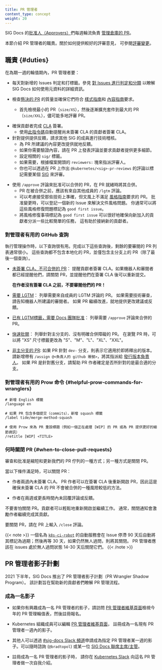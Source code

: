 ```yaml
---
title: PR 管理者
content_type: concept
weight: 20
---
```

<!--
title: PR wranglers
content_type: concept
weight: 20
-->

<!-- overview -->
<!--
SIG Docs [approvers](/docs/contribute/participate/roles-and-responsibilities/#approvers) take week-long shifts [managing pull requests](https://github.com/kubernetes/website/wiki/PR-Wranglers) for the repository.

This section covers the duties of a PR wrangler. For more information on giving good reviews, see [Reviewing changes](/docs/contribute/review/).
-->
SIG Docs 的[批准人（Approvers）](/zh-cn/docs/contribute/participate/roles-and-responsibilities/#approvers)們每週輪流負責
[管理倉庫的 PR](https://github.com/kubernetes/website/wiki/PR-Wranglers)。

本節介紹 PR 管理者的職責。關於如何提供較好的評審意見，
可參閱[評審變更](/zh-cn/docs/contribute/review/)。


<!-- body -->
<!--
## Duties

Each day in a week-long shift as PR Wrangler:

- Triage and tag incoming issues daily. See [Triage and categorize issues](/docs/contribute/review/for-approvers/#triage-and-categorize-issues) for guidelines on how SIG Docs uses metadata.
- Review [open pull requests](https://github.com/kubernetes/website/pulls) for quality and adherence to the [Style](/docs/contribute/style/style-guide/) and [Content](/docs/contribute/style/content-guide/) guides.
    - Start with the smallest PRs (`size/XS`) first, and end with the largest (`size/XXL`). Review as many PRs as you can.
-->
## 職責 {#duties}
在為期一週的輪值期內，PR 管理者要：

- 每天對新增的 Issues 判定和打標籤。參見
  [對 Issues 進行判定和分類](/zh-cn/docs/contribute/review/for-approvers/#triage-and-categorize-issues)
  以瞭解 SIG Docs 如何使用元資料的詳細資訊。
- 檢查[懸決的 PR](https://github.com/kubernetes/website/pulls) 的質量並確保它們符合
  [樣式指南](/zh-cn/docs/contribute/style/style-guide/)和
  [內容指南](/zh-cn/docs/contribute/style/content-guide/)要求。

  - 首先檢視最小的 PR（`size/XS`），然後逐漸擴充套件到最大的
    PR（`size/XXL`），儘可能多地評審 PR。
<!-- 
- Make sure PR contributors sign the [CLA](https://github.com/kubernetes/community/blob/master/CLA.md).
    - Use [this](https://github.com/zparnold/k8s-docs-pr-botherer) script to remind contributors that haven't signed the CLA to do so.
- Provide feedback on changes and ask for technical reviews from members of other SIGs.
    - Provide inline suggestions on the PR for the proposed content changes.
    - If you need to verify content, comment on the PR and request more details.
    - Assign relevant `sig/` label(s).
    - If needed, assign reviewers from the `reviewers:` block in the file's front matter.
    - You can also tag a [SIG](https://github.com/kubernetes/community/blob/master/sig-list.md) for a review by commenting `@kubernetes/<sig>-pr-reviews` on the PR.
-->
- 確保貢獻者完成 [CLA](https://github.com/kubernetes/community/blob/master/CLA.md) 簽署。
  - 使用[此指令碼](https://github.com/zparnold/k8s-docs-pr-botherer)自動提醒尚未簽署
    CLA 的貢獻者簽署 CLA。
- 針對提供提供反饋，請求其他 SIG 的成員進行技術稽核。
  - 為 PR 所建議的內容更改提供就地反饋。
  - 如果你需要驗證內容，請在 PR 上發表評論並要求貢獻者提供更多細節。
  - 設定相關的 `sig/` 標籤。
  - 如果需要，根據檔案開頭的 `reviewers:` 塊來指派評審人。
  - 你也可以透過在 PR 上作出 `@kubernetes/<sig>-pr-reviews` 的評論以標記需要某個
    [SIG](https://github.com/kubernetes/community/blob/master/sig-list.md) 來評審。
<!-- 
- Use the `/approve` comment to approve a PR for merging. Merge the PR when ready.
    - PRs should have a `/lgtm` comment from another member before merging.
    - Consider accepting technically accurate content that doesn't meet the
      [style guidelines](/docs/contribute/style/style-guide/). As you approve the change,
      open a new issue to address the style concern. You can usually write these style fix
      issues as [good first issues](https://kubernetes.dev/docs/guide/help-wanted/#good-first-issue).
    - Using style fixups as good first issues is a good way to ensure a supply of easier tasks
      to help onboard new contributors.
-->
- 使用 `/approve` 評論來批准可以合併的 PR，在 PR 就緒時將其合併。
  - PR 在被合併之前，應該有來自其他成員的 `/lgtm` 評論。
  - 可以考慮接受那些技術上準確，但文風上不滿足
    [風格指南](/zh-cn/docs/contribute/style/style-guide/)要求的 PR。
    批准變更時，可以登記一個新的 Issue 來解決文件風格問題。
    你通常可以將這些風格修復問題標記為 `good first issue`。
  - 將風格修復事項標記為 `good first issue` 可以很好地確保向新加入的貢獻者分派一些比較簡單的任務，
    這有助於接納新的貢獻者。

<!--
### Helpful GitHub queries for wranglers

The following queries are helpful when wrangling.
After working through these queries, the remaining list of PRs to review is usually small.
These queries exclude localization PRs. All queries are against the main branch except the last one.
-->
### 對管理者有用的 GitHub 查詢

執行管理操作時，以下查詢很有用。完成以下這些查詢後，剩餘的要審閱的 PR 列表通常很小。
這些查詢都不包含本地化的 PR，並僅包含主分支上的 PR（除了最後一個查詢）。

<!--
- [No CLA, not eligible to merge](https://github.com/kubernetes/website/pulls?q=is%3Aopen+is%3Apr+label%3A%22cncf-cla%3A+no%22+-label%3A%22do-not-merge%2Fwork-in-progress%22+-label%3A%22do-not-merge%2Fhold%22+label%3Alanguage%2Fen):
  Remind the contributor to sign the CLA. If both the bot and a human have reminded them, close
  the PR and remind them that they can open it after signing the CLA.
  **Do not review PRs whose authors have not signed the CLA!**
- [Needs LGTM](https://github.com/kubernetes/website/pulls?q=is%3Aopen+is%3Apr+-label%3A%22cncf-cla%3A+no%22+-label%3Ado-not-merge%2Fwork-in-progress+-label%3Ado-not-merge%2Fhold+label%3Alanguage%2Fen+-label%3Algtm):
  Lists PRs that need an LGTM from a member. If the PR needs technical review, loop in one of the reviewers suggested by the bot. If the content needs work, add suggestions and feedback in-line.
- [Has LGTM, needs docs approval](https://github.com/kubernetes/website/pulls?q=is%3Aopen+is%3Apr+-label%3Ado-not-merge%2Fwork-in-progress+-label%3Ado-not-merge%2Fhold+label%3Alanguage%2Fen+label%3Algtm+):
  Lists PRs that need an `/approve` comment to merge.
- [Quick Wins](https://github.com/kubernetes/website/pulls?utf8=%E2%9C%93&q=is%3Apr+is%3Aopen+base%3Amain+-label%3A%22do-not-merge%2Fwork-in-progress%22+-label%3A%22do-not-merge%2Fhold%22+label%3A%22cncf-cla%3A+yes%22+label%3A%22size%2FXS%22+label%3A%22language%2Fen%22): Lists PRs against the main branch with no clear blockers. (change "XS" in the size label as you work through the PRs [XS, S, M, L, XL, XXL]).
- [Not against the primary branch](https://github.com/kubernetes/website/pulls?q=is%3Aopen+is%3Apr+label%3Alanguage%2Fen+-base%3Amain): If the PR is against a `dev-` branch, it's for an upcoming release. Assign the [docs release manager](https://github.com/kubernetes/sig-release/tree/master/release-team#kubernetes-release-team-roles) using: `/assign @<manager's_github-username>`. If the PR is against an old branch, help the author figure out whether it's targeted against the best branch.
-->
- [未簽署 CLA，不可合併的 PR](https://github.com/kubernetes/website/pulls?q=is%3Aopen+is%3Apr+label%3A%22cncf-cla%3A+no%22+-label%3A%22do-not-merge%2Fwork-in-progress%22+-label%3A%22do-not-merge%2Fhold%22+label%3Alanguage%2Fen)：
  提醒貢獻者簽署 CLA。如果機器人和審閱者都已經提醒他們，請關閉 PR，並提醒他們在簽署 CLA 後可以重新提交。

  **在作者沒有簽署 CLA 之前，不要審閱他們的 PR！**

- [需要 LGTM](https://github.com/kubernetes/website/pulls?q=is%3Aopen+is%3Apr+-label%3A%22cncf-cla%3A+no%22+-label%3Ado-not-merge%2Fwork-in-progress+-label%3Ado-not-merge%2Fhold+label%3Alanguage%2Fen+-label%3Algtm)：
  列舉需要來自成員的 LGTM 評論的 PR。
  如果需要技術審查，請告知機器人所建議的審閱者。
  如果 PR 繼續改進，就地提供更改建議或反饋。

- [已有 LGTM標籤，需要 Docs 團隊批准](https://github.com/kubernetes/website/pulls?q=is%3Aopen+is%3Apr+-label%3Ado-not-merge%2Fwork-in-progress+-label%3Ado-not-merge%2Fhold+label%3Alanguage%2Fen+label%3Algtm+)：
  列舉需要 `/approve` 評論來合併的 PR。

- [快速批閱](https://github.com/kubernetes/website/pulls?utf8=%E2%9C%93&q=is%3Apr+is%3Aopen+base%3Amain+-label%3A%22do-not-merge%2Fwork-in-progress%22+-label%3A%22do-not-merge%2Fhold%22+label%3A%22cncf-cla%3A+yes%22+label%3A%22size%2FXS%22+label%3A%22language%2Fen%22)：
  列舉針對主分支的、沒有明確合併障礙的 PR。
  在瀏覽 PR 時，可以將 "XS" 尺寸標籤更改為 "S"、"M"、"L"、"XL"、"XXL"。

- [非主分支的 PR](https://github.com/kubernetes/website/pulls?q=is%3Aopen+is%3Apr+label%3Alanguage%2Fen+-base%3Amain): 
  如果 PR 針對 `dev-` 分支，則表示它適用於即將釋出的版本。
  請新增帶有 `/assign @<負責人的 github 賬號>`，將其指派給 
  [發行版本負責人](https://github.com/kubernetes/sig-release/tree/master/release-team#kubernetes-release-team-roles)。
  如果 PR 是針對舊分支，請幫助 PR 作者確定是否所針對的是最合適的分支。

<!--
### Helpful Prow commands for wranglers
-->
### 對管理者有用的 Prow 命令  {#helpful-prow-commands-for-wranglers}

```
# 新增 English 標籤
/language en

# 如果 PR 包含多個提交（commits），新增 squash 標籤
/label tide/merge-method-squash

# 使用 Prow 來為 PR 重設標題（例如一個正在處理 [WIP] 的 PR 或為 PR 提供更好的細節資訊）
/retitle [WIP] <TITLE>
```

<!--
### When to close Pull Requests

Reviews and approvals are one tool to keep our PR queue short and current. Another tool is closure.

Close PRs where:
- The author hasn't signed the CLA for two weeks.

    Authors can reopen the PR after signing the CLA. This is a low-risk way to make sure nothing gets merged without a signed CLA.

- The author has not responded to comments or feedback in 2 or more weeks.

Don't be afraid to close pull requests. Contributors can easily reopen and resume works in progress. Often a closure notice is what spurs an author to resume and finish their contribution.

To close a pull request, leave a `/close` comment on the PR.
-->
### 何時關閉 PR     {#when-to-close-pull-requests}

審查和批准是縮短和更新我們的 PR 佇列的一種方式；另一種方式是關閉 PR。

當以下條件滿足時，可以關閉 PR：

- 作者兩週內未簽署 CLA。
  PR 作者可以在簽署 CLA 後重新開啟 PR，因此這是確保未簽署 CLA 的 PR 不會被合併的一種風險較低的方法。

- 作者在兩週或更長時間內未回覆評論或反饋。

不要害怕關閉 PR。貢獻者可以輕鬆地重新開啟並繼續工作。
通常，關閉通知會激勵作者繼續完成其貢獻。

要關閉 PR，請在 PR 上輸入 `/close` 評論。

<!--
The [`k8s-ci-robot`](https://github.com/k8s-ci-robot) bot marks issues as stale after 90 days of inactivity. After 30 more days it marks issues as rotten and closes them.  PR wranglers should close issues after 14-30 days of inactivity.
-->
{{< note >}}
一個名為 [`k8s-ci-robot`](https://github.com/k8s-ci-robot) 的自動服務會在 Issue 停滯 90
天后自動將其標記為過期；然後再等 30 天，如果仍然無人過問，則將其關閉。
PR 管理者應該在 issues 處於無人過問狀態 14-30 天后關閉它們。
{{< /note >}}

<!--
## PR Wrangler shadow program

In late 2021, SIG Docs introduced the PR Wrangler Shadow Program. The program was introduced to help new contributors understand the PR wrangling process.
-->
## PR 管理者影子計劃

2021 下半年，SIG Docs 推出了 PR 管理者影子計劃（PR Wrangler Shadow Program）。
該計劃旨在幫助新的貢獻者們瞭解 PR 管理流程。

<!-- 
### Become a shadow

- If you are interested in shadowing as a PR wrangler, please visit the [PR Wranglers Wiki page](https://github.com/kubernetes/website/wiki/PR-Wranglers) to see the PR wrangling schedule for this year and sign up.

- Kubernetes org members can edit the [PR Wranglers Wiki page](https://github.com/kubernetes/website/wiki/PR-Wranglers) and sign up to shadow an existing PR Wrangler for a week.

- Others can reach out on the [#sig-docs Slack channel](https://kubernetes.slack.com/messages/sig-docs) for requesting to shadow an assigned PR Wrangler for a specific week. Feel free to reach out to Brad Topol (`@bradtopol`) or one of the [SIG Docs co-chairs/leads](https://github.com/kubernetes/community/tree/master/sig-docs#leadership).

- Once you've signed up to shadow a PR Wrangler, introduce yourself to the PR Wrangler on the [Kubernetes Slack](https://slack.k8s.io).
-->
### 成為一名影子

- 如果你有興趣成為一名 PR 管理者的影子，請訪問 [PR 管理者維基頁面](https://github.com/kubernetes/website/wiki/PR-Wranglers)檢視今年的 
  PR 管理輪值表，然後註冊報名。

- Kubernetes 組織成員可以編輯 [PR 管理者維基頁面](https://github.com/kubernetes/website/wiki/PR-Wranglers)，
  註冊成為一名現有 PR 管理者一週內的影子。

- 其他人可以透過 [#sig-docs Slack 頻道](https://kubernetes.slack.com/messages/sig-docs)申請成為指定 
  PR 管理者某一週的影子。可以隨時諮詢 (`@bradtopol`) 或某一位
  [SIG Docs 聯席主席/主管](https://github.com/kubernetes/community/tree/master/sig-docs#leadership)。

- 註冊成為一名 PR 管理者的影子時，
  請你在 [Kubernetes Slack](https://slack.k8s.io) 向這名 PR 管理者做一次自我介紹。
